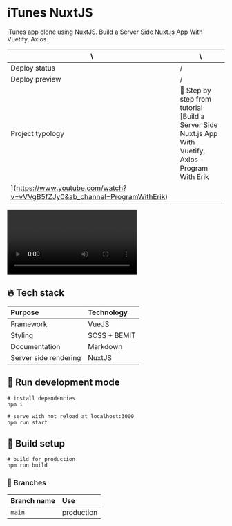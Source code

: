 # iTunes NuxtJS

iTunes app clone using NuxtJS. Build a Server Side Nuxt.js App With Vuetify, Axios.

| \                                                                         | \                                                                                                       |
|---------------------------------------------------------------------------|---------------------------------------------------------------------------------------------------------|
| Deploy status                                                             | /                                                                                                       |
| Deploy preview                                                            | /                                                                                                       |
| Project typology                                                          | 📒  Step by step from tutorial [Build a Server Side Nuxt.js App With Vuetify, Axios - Program With Erik |
| ](https://www.youtube.com/watch?v=vVVgB5fZJy0&ab_channel=ProgramWithErik) |                                                                                                         |

![project preview](docs/project-preview.mp4)

## 🔥 Tech stack

| Purpose               | Technology   |
|:----------------------|:-------------|
| Framework             | VueJS        |
| Styling               | SCSS + BEMIT |
| Documentation         | Markdown     |
| Server side rendering | NuxtJS       |

## 🌊 Run development mode

```shell
# install dependencies
npm i

# serve with hot reload at localhost:3000
npm run start
```

## 🧳 Build setup

```shell
# build for production
npm run build
```

### 🌿 Branches

| Branch name | Use        |
|:------------|:-----------|
| `main`      | production |
